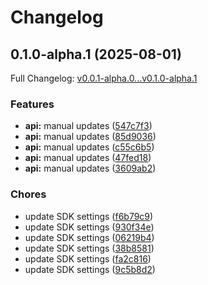 # Changelog

## 0.1.0-alpha.1 (2025-08-01)

Full Changelog: [v0.0.1-alpha.0...v0.1.0-alpha.1](https://github.com/Orin-Labs/entities-python/compare/v0.0.1-alpha.0...v0.1.0-alpha.1)

### Features

* **api:** manual updates ([547c7f3](https://github.com/Orin-Labs/entities-python/commit/547c7f398b5b4e62190c0105d2c8f8b7c87675d1))
* **api:** manual updates ([85d9036](https://github.com/Orin-Labs/entities-python/commit/85d9036a75b6fbd1be49d239894c06e233eb6b5b))
* **api:** manual updates ([c55c6b5](https://github.com/Orin-Labs/entities-python/commit/c55c6b5b53f41c8bfcee08c481eddc3d084a4ffe))
* **api:** manual updates ([47fed18](https://github.com/Orin-Labs/entities-python/commit/47fed1879a41c087db9f0ff6a95bd59762b6fb05))
* **api:** manual updates ([3609ab2](https://github.com/Orin-Labs/entities-python/commit/3609ab20c1874c7ff82e034097a81271684c0c4a))


### Chores

* update SDK settings ([f6b79c9](https://github.com/Orin-Labs/entities-python/commit/f6b79c9b55d233ba21594966d608a66a16631d64))
* update SDK settings ([930f34e](https://github.com/Orin-Labs/entities-python/commit/930f34e4c407727c0b2e3bf7f66725332c1f892d))
* update SDK settings ([06219b4](https://github.com/Orin-Labs/entities-python/commit/06219b47650d6187ff420a5b37ec1729f7c4cde2))
* update SDK settings ([38b8581](https://github.com/Orin-Labs/entities-python/commit/38b858183ccfcceacb83ddd58d3e90eb84f8ab8c))
* update SDK settings ([fa2c816](https://github.com/Orin-Labs/entities-python/commit/fa2c8161e53d50fe94d7dd1eb0fd9b5cd946f328))
* update SDK settings ([9c5b8d2](https://github.com/Orin-Labs/entities-python/commit/9c5b8d26f3dea4625e6ef66d496edcd6d4c48751))
